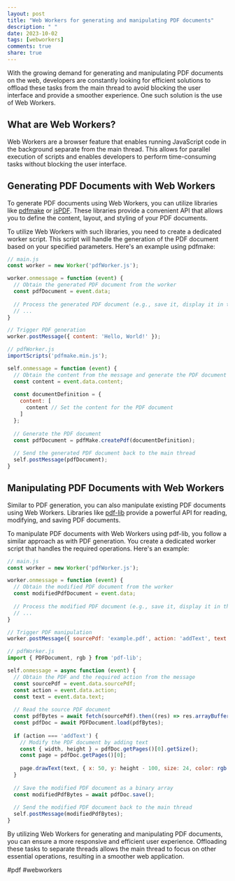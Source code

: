 ```yaml
---
layout: post
title: "Web Workers for generating and manipulating PDF documents"
description: " "
date: 2023-10-02
tags: [webworkers]
comments: true
share: true
---
```


With the growing demand for generating and manipulating PDF documents on the web, developers are constantly looking for efficient solutions to offload these tasks from the main thread to avoid blocking the user interface and provide a smoother experience. One such solution is the use of Web Workers.

## What are Web Workers?

Web Workers are a browser feature that enables running JavaScript code in the background separate from the main thread. This allows for parallel execution of scripts and enables developers to perform time-consuming tasks without blocking the user interface.

## Generating PDF Documents with Web Workers

To generate PDF documents using Web Workers, you can utilize libraries like [pdfmake](http://pdfmake.org/) or [jsPDF](https://parall.ax/products/jspdf). These libraries provide a convenient API that allows you to define the content, layout, and styling of your PDF documents.

To utilize Web Workers with such libraries, you need to create a dedicated worker script. This script will handle the generation of the PDF document based on your specified parameters. Here's an example using pdfmake:

```javascript
// main.js
const worker = new Worker('pdfWorker.js');

worker.onmessage = function (event) {
  // Obtain the generated PDF document from the worker
  const pdfDocument = event.data;
  
  // Process the generated PDF document (e.g., save it, display it in the browser, etc.)
  // ...
}

// Trigger PDF generation
worker.postMessage({ content: 'Hello, World!' });

```

```javascript
// pdfWorker.js
importScripts('pdfmake.min.js');

self.onmessage = function (event) {
  // Obtain the content from the message and generate the PDF document
  const content = event.data.content;
  
  const documentDefinition = {
    content: [
      content // Set the content for the PDF document
    ]
  };
  
  // Generate the PDF document
  const pdfDocument = pdfMake.createPdf(documentDefinition);
  
  // Send the generated PDF document back to the main thread
  self.postMessage(pdfDocument);
}

```

## Manipulating PDF Documents with Web Workers

Similar to PDF generation, you can also manipulate existing PDF documents using Web Workers. Libraries like [pdf-lib](https://pdf-lib.js.org/) provide a powerful API for reading, modifying, and saving PDF documents.

To manipulate PDF documents with Web Workers using pdf-lib, you follow a similar approach as with PDF generation. You create a dedicated worker script that handles the required operations. Here's an example:

```javascript
// main.js
const worker = new Worker('pdfWorker.js');

worker.onmessage = function (event) {
  // Obtain the modified PDF document from the worker
  const modifiedPdfDocument = event.data;
  
  // Process the modified PDF document (e.g., save it, display it in the browser, etc.)
  // ...
}

// Trigger PDF manipulation
worker.postMessage({ sourcePdf: 'example.pdf', action: 'addText', text: 'Hello, World!' });

```

```javascript
// pdfWorker.js
import { PDFDocument, rgb } from 'pdf-lib';

self.onmessage = async function (event) {
  // Obtain the PDF and the required action from the message
  const sourcePdf = event.data.sourcePdf;
  const action = event.data.action;
  const text = event.data.text;
  
  // Read the source PDF document
  const pdfBytes = await fetch(sourcePdf).then((res) => res.arrayBuffer());
  const pdfDoc = await PDFDocument.load(pdfBytes);
  
  if (action === 'addText') {
    // Modify the PDF document by adding text
    const { width, height } = pdfDoc.getPages()[0].getSize();
    const page = pdfDoc.getPages()[0];
  
    page.drawText(text, { x: 50, y: height - 100, size: 24, color: rgb(0, 0, 0) });
  }
  
  // Save the modified PDF document as a binary array
  const modifiedPdfBytes = await pdfDoc.save();
  
  // Send the modified PDF document back to the main thread
  self.postMessage(modifiedPdfBytes);
}

```

By utilizing Web Workers for generating and manipulating PDF documents, you can ensure a more responsive and efficient user experience. Offloading these tasks to separate threads allows the main thread to focus on other essential operations, resulting in a smoother web application. 

#pdf #webworkers